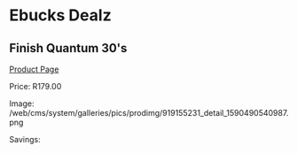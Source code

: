 
# Ebucks Dealz
## Finish Quantum 30's
[Product Page](https://www.ebucks.com/web/shop/productSelected.do?prodId=919155231&catId=908586136)

Price: R179.00

Image: /web/cms/system/galleries/pics/prodimg/919155231_detail_1590490540987.png

Savings: 


	